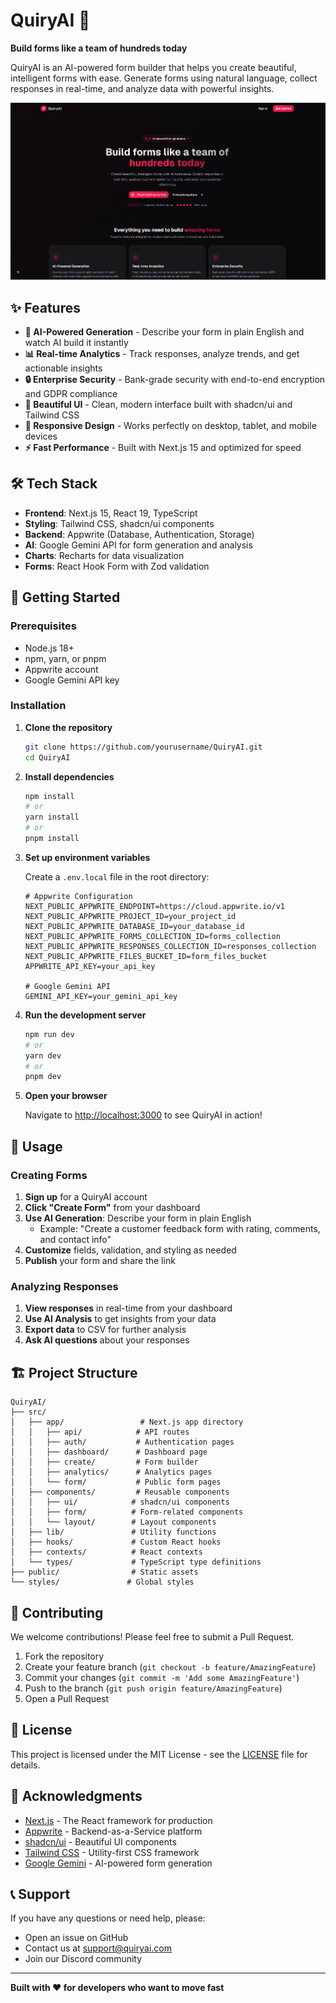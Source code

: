 # QuiryAI 🚀

**Build forms like a team of hundreds today**

QuiryAI is an AI-powered form builder that helps you create beautiful, intelligent forms with ease. Generate forms using natural language, collect responses in real-time, and analyze data with powerful insights.

![QuiryAI Screenshot](ScreenShot.png)

## ✨ Features

- **🤖 AI-Powered Generation** - Describe your form in plain English and watch AI build it instantly
- **📊 Real-time Analytics** - Track responses, analyze trends, and get actionable insights
- **🔒 Enterprise Security** - Bank-grade security with end-to-end encryption and GDPR compliance
- **🎨 Beautiful UI** - Clean, modern interface built with shadcn/ui and Tailwind CSS
- **📱 Responsive Design** - Works perfectly on desktop, tablet, and mobile devices
- **⚡ Fast Performance** - Built with Next.js 15 and optimized for speed

## 🛠️ Tech Stack

- **Frontend**: Next.js 15, React 19, TypeScript
- **Styling**: Tailwind CSS, shadcn/ui components
- **Backend**: Appwrite (Database, Authentication, Storage)
- **AI**: Google Gemini API for form generation and analysis
- **Charts**: Recharts for data visualization
- **Forms**: React Hook Form with Zod validation

## 🚀 Getting Started

### Prerequisites

- Node.js 18+ 
- npm, yarn, or pnpm
- Appwrite account
- Google Gemini API key

### Installation

1. **Clone the repository**
   ```bash
   git clone https://github.com/yourusername/QuiryAI.git
   cd QuiryAI
   ```

2. **Install dependencies**
   ```bash
   npm install
   # or
   yarn install
   # or
   pnpm install
   ```

3. **Set up environment variables**
   
   Create a `.env.local` file in the root directory:
   ```env
   # Appwrite Configuration
   NEXT_PUBLIC_APPWRITE_ENDPOINT=https://cloud.appwrite.io/v1
   NEXT_PUBLIC_APPWRITE_PROJECT_ID=your_project_id
   NEXT_PUBLIC_APPWRITE_DATABASE_ID=your_database_id
   NEXT_PUBLIC_APPWRITE_FORMS_COLLECTION_ID=forms_collection
   NEXT_PUBLIC_APPWRITE_RESPONSES_COLLECTION_ID=responses_collection
   NEXT_PUBLIC_APPWRITE_FILES_BUCKET_ID=form_files_bucket
   APPWRITE_API_KEY=your_api_key
   
   # Google Gemini API
   GEMINI_API_KEY=your_gemini_api_key
   ```

4. **Run the development server**
   ```bash
   npm run dev
   # or
   yarn dev
   # or
   pnpm dev
   ```

5. **Open your browser**
   
   Navigate to [http://localhost:3000](http://localhost:3000) to see QuiryAI in action!

## 📖 Usage

### Creating Forms

1. **Sign up** for a QuiryAI account
2. **Click "Create Form"** from your dashboard
3. **Use AI Generation**: Describe your form in plain English
   - Example: "Create a customer feedback form with rating, comments, and contact info"
4. **Customize** fields, validation, and styling as needed
5. **Publish** your form and share the link

### Analyzing Responses

1. **View responses** in real-time from your dashboard
2. **Use AI Analysis** to get insights from your data
3. **Export data** to CSV for further analysis
4. **Ask AI questions** about your responses

## 🏗️ Project Structure

```
QuiryAI/
├── src/
│   ├── app/                 # Next.js app directory
│   │   ├── api/            # API routes
│   │   ├── auth/           # Authentication pages
│   │   ├── dashboard/      # Dashboard page
│   │   ├── create/         # Form builder
│   │   ├── analytics/      # Analytics pages
│   │   └── form/           # Public form pages
│   ├── components/         # Reusable components
│   │   ├── ui/            # shadcn/ui components
│   │   ├── form/          # Form-related components
│   │   └── layout/        # Layout components
│   ├── lib/               # Utility functions
│   ├── hooks/             # Custom React hooks
│   ├── contexts/          # React contexts
│   └── types/             # TypeScript type definitions
├── public/                # Static assets
└── styles/               # Global styles
```

## 🤝 Contributing

We welcome contributions! Please feel free to submit a Pull Request.

1. Fork the repository
2. Create your feature branch (`git checkout -b feature/AmazingFeature`)
3. Commit your changes (`git commit -m 'Add some AmazingFeature'`)
4. Push to the branch (`git push origin feature/AmazingFeature`)
5. Open a Pull Request

## 📄 License

This project is licensed under the MIT License - see the [LICENSE](LICENSE) file for details.

## 🙏 Acknowledgments

- [Next.js](https://nextjs.org/) - The React framework for production
- [Appwrite](https://appwrite.io/) - Backend-as-a-Service platform
- [shadcn/ui](https://ui.shadcn.com/) - Beautiful UI components
- [Tailwind CSS](https://tailwindcss.com/) - Utility-first CSS framework
- [Google Gemini](https://ai.google.dev/) - AI-powered form generation

## 📞 Support

If you have any questions or need help, please:

- Open an issue on GitHub
- Contact us at support@quiryai.com
- Join our Discord community

---

**Built with ❤️ for developers who want to move fast**